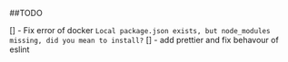 ##TODO

[] - Fix error of docker
`Local package.json exists, but node_modules missing, did you mean to install?`
[] - add prettier and fix behavour of eslint
